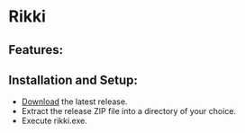 Rikki
======================================================

## Features:

## Installation and Setup:

- [Download](https://github.com/mpaulse/rikki/releases) the latest release.
- Extract the release ZIP file into a directory of your choice.
- Execute rikki.exe.
